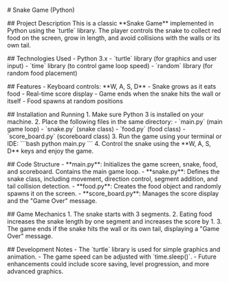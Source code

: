 \# Snake Game (Python)

\## Project Description This is a classic \*\*Snake Game\*\* implemented
in Python using the \`turtle\` library. The player controls the snake to
collect red food on the screen, grow in length, and avoid collisions
with the walls or its own tail.

\## Technologies Used - Python 3.x  - \`turtle\` library (for graphics
and user input)  - \`time\` library (to control game loop speed)  -
\`random\` library (for random food placement)

\## Features - Keyboard controls: \*\*W, A, S, D\*\*  - Snake grows as
it eats food  - Real-time score display  - Game ends when the snake hits
the wall or itself  - Food spawns at random positions

\## Installation and Running 1. Make sure Python 3 is installed on your
machine. 2. Place the following files in the same directory:  -
\`main.py\` (main game loop)  - \`snake.py\` (snake class)  -
\`food.py\` (food class)  - \`score_board.py\` (scoreboard class) 3. Run
the game using your terminal or IDE: \`\`\`bash python main.py \`\`\` 4.
Control the snake using the \*\*W, A, S, D\*\* keys and enjoy the game.

\## Code Structure - \*\*main.py\*\*: Initializes the game screen,
snake, food, and scoreboard. Contains the main game loop.  -
\*\*snake.py\*\*: Defines the snake class, including movement, direction
control, segment addition, and tail collision detection.  -
\*\*food.py\*\*: Creates the food object and randomly spawns it on the
screen.  - \*\*score_board.py\*\*: Manages the score display and the
\"Game Over\" message.

\## Game Mechanics 1. The snake starts with 3 segments. 2. Eating food
increases the snake length by one segment and increases the score by 1.
3. The game ends if the snake hits the wall or its own tail, displaying
a \"Game Over\" message.

\## Development Notes - The \`turtle\` library is used for simple
graphics and animation.  - The game speed can be adjusted with
\`time.sleep()\`.  - Future enhancements could include score saving,
level progression, and more advanced graphics.
